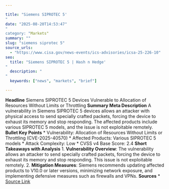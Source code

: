 ```yaml
---

title: "Siemens SIPROTEC 5'"
date: "2025-08-20T14:53:47""
category: "Markets"
summary: ""
slug: "siemens siprotec 5"
source_urls:
  - "https://www.cisa.gov/news-events/ics-advisories/icsa-25-226-10"
seo:
  title: "Siemens SIPROTEC 5 | Hash n Hedge'"
  description: ""
  keywords: ["news", "markets", "brief"]

---
```

**Headline** Siemens SIPROTEC 5 Devices Vulnerable to Allocation of Resources Without Limits or Throttling  **Summary Meta Description** A vulnerability in Siemens SIPROTEC 5 devices allows an attacker with physical access to send specially crafted packets, forcing the device to exhaust its memory and stop responding. The affected products include various SIPROTEC 5 models, and the issue is not exploitable remotely.  **Bullet Key Points**  * Vulnerability: Allocation of Resources Without Limits or Throttling (CVE-2025-40570) * Affected Products: Various SIPROTEC 5 models * Attack Complexity: Low * CVSS v4 Base Score: 2.4  **Short Takeaways with Analysis**  1. **Vulnerability Overview**: The vulnerability allows an attacker to send specially crafted packets, forcing the device to exhaust its memory and stop responding. This issue is not exploitable remotely. 2. **Mitigation Measures**: Siemens recommends updating affected products to V10.0 or later versions, minimizing network exposure, and implementing defensive measures such as firewalls and VPNs.  **Sources** * [Source Link](https://www.cisa.gov/news-events/ics-advisories/icsa-25-226-10) 
